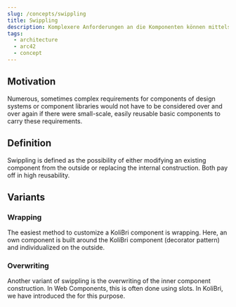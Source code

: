 ```yaml
---
slug: /concepts/swippling
title: Swippling
description: Komplexere Anforderungen an die Komponenten können mittels Swippling ermöglicht werden.
tags:
  - architecture
  - arc42
  - concept
---
```


## Motivation

Numerous, sometimes complex requirements for components of design systems or component libraries would not have to be considered over and over again if there were small-scale, easily reusable basic components to carry these requirements.

## Definition

Swippling is defined as the possibility of either modifying an existing component from the outside or replacing the internal construction. Both pay off in high reusability.

## Variants

### Wrapping

The easiest method to customize a KoliBri component is wrapping. Here, an own component is built around the KoliBri component (decorator pattern) and individualized on the outside.

### Overwriting

Another variant of swippling is the overwriting of the inner component construction. In Web Components, this is often done using slots. In KoliBri, we have introduced the <kol-link _href="expert-slot" _label="expert slots"></kol-link> for this purpose.
